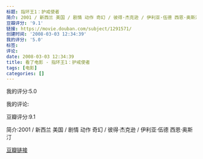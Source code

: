 ```yaml
---
标题: 指环王1：护戒使者
简介: 2001 / 新西兰 美国 / 剧情 动作 奇幻 / 彼得·杰克逊 / 伊利亚·伍德 西恩·奥斯汀
豆瓣评分: '9.1'
链接: https://movie.douban.com/subject/1291571/
创建时间: '2008-03-03 12:34:39'
我的评分: '5.0'
标签:
评论:
date: 2008-03-03 12:34:39
title: 看了电影 - 指环王1：护戒使者
tags: [电影]
categories: []
---
```


我的评分:5.0

我的评论:

豆瓣评分:9.1

简介:2001 / 新西兰 美国 / 剧情 动作 奇幻 / 彼得·杰克逊 / 伊利亚·伍德 西恩·奥斯汀

[豆瓣链接](https://movie.douban.com/subject/1291571/)

